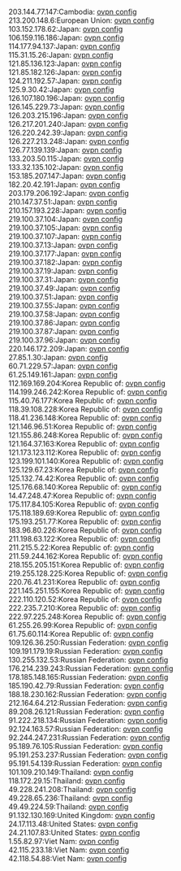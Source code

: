203.144.77.147:Cambodia: [ovpn config](vpn/203_144_77_147.ovpn)  
213.200.148.6:European Union: [ovpn config](vpn/213_200_148_6.ovpn)  
103.152.178.62:Japan: [ovpn config](vpn/103_152_178_62.ovpn)  
106.159.116.186:Japan: [ovpn config](vpn/106_159_116_186.ovpn)  
114.177.94.137:Japan: [ovpn config](vpn/114_177_94_137.ovpn)  
115.31.15.26:Japan: [ovpn config](vpn/115_31_15_26.ovpn)  
121.85.136.123:Japan: [ovpn config](vpn/121_85_136_123.ovpn)  
121.85.182.126:Japan: [ovpn config](vpn/121_85_182_126.ovpn)  
124.211.192.57:Japan: [ovpn config](vpn/124_211_192_57.ovpn)  
125.9.30.42:Japan: [ovpn config](vpn/125_9_30_42.ovpn)  
126.107.180.196:Japan: [ovpn config](vpn/126_107_180_196.ovpn)  
126.145.229.73:Japan: [ovpn config](vpn/126_145_229_73.ovpn)  
126.203.215.196:Japan: [ovpn config](vpn/126_203_215_196.ovpn)  
126.217.201.240:Japan: [ovpn config](vpn/126_217_201_240.ovpn)  
126.220.242.39:Japan: [ovpn config](vpn/126_220_242_39.ovpn)  
126.227.213.248:Japan: [ovpn config](vpn/126_227_213_248.ovpn)  
126.77.139.139:Japan: [ovpn config](vpn/126_77_139_139.ovpn)  
133.203.50.115:Japan: [ovpn config](vpn/133_203_50_115.ovpn)  
133.32.135.102:Japan: [ovpn config](vpn/133_32_135_102.ovpn)  
153.185.207.147:Japan: [ovpn config](vpn/153_185_207_147.ovpn)  
182.20.42.191:Japan: [ovpn config](vpn/182_20_42_191.ovpn)  
203.179.206.192:Japan: [ovpn config](vpn/203_179_206_192.ovpn)  
210.147.37.51:Japan: [ovpn config](vpn/210_147_37_51.ovpn)  
210.157.193.228:Japan: [ovpn config](vpn/210_157_193_228.ovpn)  
219.100.37.104:Japan: [ovpn config](vpn/219_100_37_104.ovpn)  
219.100.37.105:Japan: [ovpn config](vpn/219_100_37_105.ovpn)  
219.100.37.107:Japan: [ovpn config](vpn/219_100_37_107.ovpn)  
219.100.37.13:Japan: [ovpn config](vpn/219_100_37_13.ovpn)  
219.100.37.177:Japan: [ovpn config](vpn/219_100_37_177.ovpn)  
219.100.37.182:Japan: [ovpn config](vpn/219_100_37_182.ovpn)  
219.100.37.19:Japan: [ovpn config](vpn/219_100_37_19.ovpn)  
219.100.37.31:Japan: [ovpn config](vpn/219_100_37_31.ovpn)  
219.100.37.49:Japan: [ovpn config](vpn/219_100_37_49.ovpn)  
219.100.37.51:Japan: [ovpn config](vpn/219_100_37_51.ovpn)  
219.100.37.55:Japan: [ovpn config](vpn/219_100_37_55.ovpn)  
219.100.37.58:Japan: [ovpn config](vpn/219_100_37_58.ovpn)  
219.100.37.86:Japan: [ovpn config](vpn/219_100_37_86.ovpn)  
219.100.37.87:Japan: [ovpn config](vpn/219_100_37_87.ovpn)  
219.100.37.96:Japan: [ovpn config](vpn/219_100_37_96.ovpn)  
220.146.172.209:Japan: [ovpn config](vpn/220_146_172_209.ovpn)  
27.85.1.30:Japan: [ovpn config](vpn/27_85_1_30.ovpn)  
60.71.229.57:Japan: [ovpn config](vpn/60_71_229_57.ovpn)  
61.25.149.161:Japan: [ovpn config](vpn/61_25_149_161.ovpn)  
112.169.169.204:Korea Republic of: [ovpn config](vpn/112_169_169_204.ovpn)  
114.199.246.242:Korea Republic of: [ovpn config](vpn/114_199_246_242.ovpn)  
115.40.76.177:Korea Republic of: [ovpn config](vpn/115_40_76_177.ovpn)  
118.39.108.228:Korea Republic of: [ovpn config](vpn/118_39_108_228.ovpn)  
118.41.236.148:Korea Republic of: [ovpn config](vpn/118_41_236_148.ovpn)  
121.146.96.51:Korea Republic of: [ovpn config](vpn/121_146_96_51.ovpn)  
121.155.86.248:Korea Republic of: [ovpn config](vpn/121_155_86_248.ovpn)  
121.164.37.163:Korea Republic of: [ovpn config](vpn/121_164_37_163.ovpn)  
121.173.123.112:Korea Republic of: [ovpn config](vpn/121_173_123_112.ovpn)  
123.199.101.140:Korea Republic of: [ovpn config](vpn/123_199_101_140.ovpn)  
125.129.67.23:Korea Republic of: [ovpn config](vpn/125_129_67_23.ovpn)  
125.132.74.42:Korea Republic of: [ovpn config](vpn/125_132_74_42.ovpn)  
125.176.68.140:Korea Republic of: [ovpn config](vpn/125_176_68_140.ovpn)  
14.47.248.47:Korea Republic of: [ovpn config](vpn/14_47_248_47.ovpn)  
175.117.84.105:Korea Republic of: [ovpn config](vpn/175_117_84_105.ovpn)  
175.118.189.69:Korea Republic of: [ovpn config](vpn/175_118_189_69.ovpn)  
175.193.251.77:Korea Republic of: [ovpn config](vpn/175_193_251_77.ovpn)  
183.96.80.226:Korea Republic of: [ovpn config](vpn/183_96_80_226.ovpn)  
211.198.63.122:Korea Republic of: [ovpn config](vpn/211_198_63_122.ovpn)  
211.215.5.22:Korea Republic of: [ovpn config](vpn/211_215_5_22.ovpn)  
211.59.244.162:Korea Republic of: [ovpn config](vpn/211_59_244_162.ovpn)  
218.155.205.151:Korea Republic of: [ovpn config](vpn/218_155_205_151.ovpn)  
219.255.128.225:Korea Republic of: [ovpn config](vpn/219_255_128_225.ovpn)  
220.76.41.231:Korea Republic of: [ovpn config](vpn/220_76_41_231.ovpn)  
221.145.251.155:Korea Republic of: [ovpn config](vpn/221_145_251_155.ovpn)  
222.110.120.52:Korea Republic of: [ovpn config](vpn/222_110_120_52.ovpn)  
222.235.7.210:Korea Republic of: [ovpn config](vpn/222_235_7_210.ovpn)  
222.97.225.248:Korea Republic of: [ovpn config](vpn/222_97_225_248.ovpn)  
61.255.26.99:Korea Republic of: [ovpn config](vpn/61_255_26_99.ovpn)  
61.75.60.114:Korea Republic of: [ovpn config](vpn/61_75_60_114.ovpn)  
109.126.36.250:Russian Federation: [ovpn config](vpn/109_126_36_250.ovpn)  
109.191.179.19:Russian Federation: [ovpn config](vpn/109_191_179_19.ovpn)  
130.255.132.53:Russian Federation: [ovpn config](vpn/130_255_132_53.ovpn)  
176.214.239.243:Russian Federation: [ovpn config](vpn/176_214_239_243.ovpn)  
178.185.148.165:Russian Federation: [ovpn config](vpn/178_185_148_165.ovpn)  
185.190.42.79:Russian Federation: [ovpn config](vpn/185_190_42_79.ovpn)  
188.18.230.162:Russian Federation: [ovpn config](vpn/188_18_230_162.ovpn)  
212.164.64.212:Russian Federation: [ovpn config](vpn/212_164_64_212.ovpn)  
89.208.26.121:Russian Federation: [ovpn config](vpn/89_208_26_121.ovpn)  
91.222.218.134:Russian Federation: [ovpn config](vpn/91_222_218_134.ovpn)  
92.124.163.57:Russian Federation: [ovpn config](vpn/92_124_163_57.ovpn)  
92.244.247.231:Russian Federation: [ovpn config](vpn/92_244_247_231.ovpn)  
95.189.76.105:Russian Federation: [ovpn config](vpn/95_189_76_105.ovpn)  
95.191.253.237:Russian Federation: [ovpn config](vpn/95_191_253_237.ovpn)  
95.191.54.139:Russian Federation: [ovpn config](vpn/95_191_54_139.ovpn)  
101.109.210.149:Thailand: [ovpn config](vpn/101_109_210_149.ovpn)  
118.172.29.15:Thailand: [ovpn config](vpn/118_172_29_15.ovpn)  
49.228.241.208:Thailand: [ovpn config](vpn/49_228_241_208.ovpn)  
49.228.65.236:Thailand: [ovpn config](vpn/49_228_65_236.ovpn)  
49.49.224.59:Thailand: [ovpn config](vpn/49_49_224_59.ovpn)  
91.132.130.169:United Kingdom: [ovpn config](vpn/91_132_130_169.ovpn)  
24.17.113.48:United States: [ovpn config](vpn/24_17_113_48.ovpn)  
24.21.107.83:United States: [ovpn config](vpn/24_21_107_83.ovpn)  
1.55.82.97:Viet Nam: [ovpn config](vpn/1_55_82_97.ovpn)  
42.115.233.18:Viet Nam: [ovpn config](vpn/42_115_233_18.ovpn)  
42.118.54.88:Viet Nam: [ovpn config](vpn/42_118_54_88.ovpn)  
